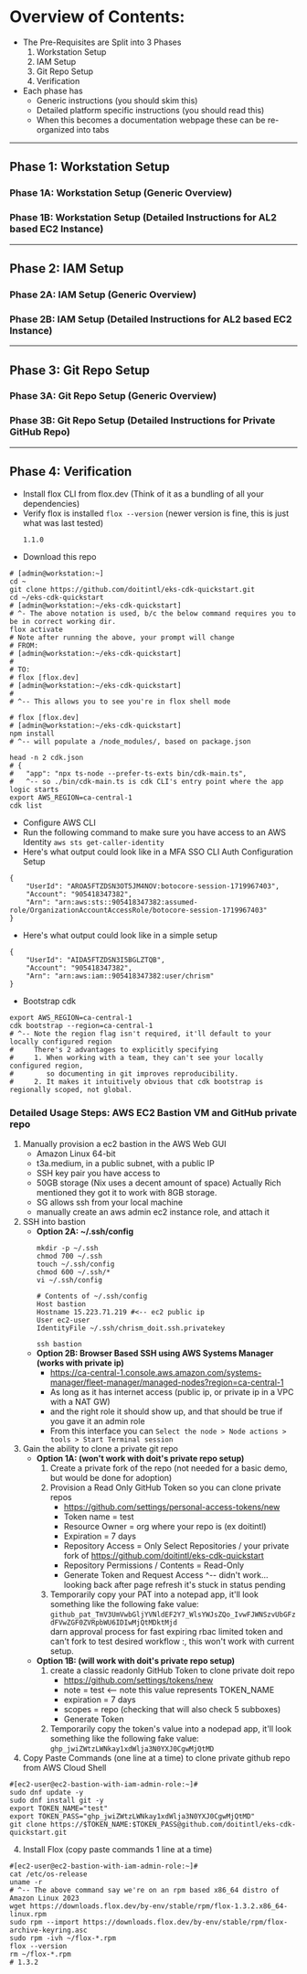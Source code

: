 # Overview of Contents:
* The Pre-Requisites are Split into 3 Phases
  1. Workstation Setup
  2. IAM Setup
  3. Git Repo Setup
  4. Verification
* Each phase has
  * Generic instructions (you should skim this)
  * Detailed platform specific instructions (you should read this)
  * When this becomes a documentation webpage these can be re-organized into tabs

--------------------------------------------------------------------------------------------------------------

## Phase 1: Workstation Setup

### Phase 1A: Workstation Setup (Generic Overview)

### Phase 1B: Workstation Setup (Detailed Instructions for AL2 based EC2 Instance)

--------------------------------------------------------------------------------------------------------------

## Phase 2: IAM Setup

### Phase 2A: IAM Setup (Generic Overview)

### Phase 2B: IAM Setup (Detailed Instructions for AL2 based EC2 Instance)

--------------------------------------------------------------------------------------------------------------

## Phase 3: Git Repo Setup

### Phase 3A: Git Repo Setup (Generic Overview)

### Phase 3B: Git Repo Setup (Detailed Instructions for Private GitHub Repo)

--------------------------------------------------------------------------------------------------------------

## Phase 4: Verification



* Install flox CLI from flox.dev
  (Think of it as a bundling of all your dependencies)
* Verify flox is installed
  `flox --version` (newer version is fine, this is just what was last tested)
  ```console
  1.1.0
  ```
* Download this repo
```shell
# [admin@workstation:~]
cd ~
git clone https://github.com/doitintl/eks-cdk-quickstart.git
cd ~/eks-cdk-quickstart
# [admin@workstation:~/eks-cdk-quickstart]
# ^- The above notation is used, b/c the below command requires you to be in correct working dir.
flox activate
# Note after running the above, your prompt will change
# FROM:
# [admin@workstation:~/eks-cdk-quickstart]
#
# TO: 
# flox [flox.dev]
# [admin@workstation:~/eks-cdk-quickstart]
#
# ^-- This allows you to see you're in flox shell mode
```

```shell
# flox [flox.dev]
# [admin@workstation:~/eks-cdk-quickstart]
npm install
# ^-- will populate a /node_modules/, based on package.json

head -n 2 cdk.json
# {
#   "app": "npx ts-node --prefer-ts-exts bin/cdk-main.ts",
#   ^-- so ./bin/cdk-main.ts is cdk CLI's entry point where the app logic starts
export AWS_REGION=ca-central-1
cdk list
```
* Configure AWS CLI
* Run the following command to make sure you have access to an AWS Identity
`aws sts get-caller-identity`
* Here's what output could look like in a MFA SSO CLI Auth Configuration Setup
```console
{
    "UserId": "AROA5FTZDSN3OT5JM4NOV:botocore-session-1719967403",
    "Account": "905418347382",
    "Arn": "arn:aws:sts::905418347382:assumed-role/OrganizationAccountAccessRole/botocore-session-1719967403"
}
```
* Here's what output could look like in a simple setup
```console
{
    "UserId": "AIDA5FTZDSN3I5BGLZTQB",
    "Account": "905418347382",
    "Arn": "arn:aws:iam::905418347382:user/chrism"
}
```
* Bootstrap cdk
```shell
export AWS_REGION=ca-central-1
cdk bootstrap --region=ca-central-1
# ^-- Note the region flag isn't required, it'll default to your locally configured region
#     There's 2 advantages to explicitly specifying
#     1. When working with a team, they can't see your locally configured region,
#        so documenting in git improves reproducibility.
#     2. It makes it intuitively obvious that cdk bootstrap is regionally scoped, not global.
```











### Detailed Usage Steps: AWS EC2 Bastion VM and GitHub private repo
1. Manually provision a ec2 bastion in the AWS Web GUI
   * Amazon Linux 64-bit
   * t3a.medium, in a public subnet, with a public IP  
   * SSH key pair you have access to
   * 50GB storage (Nix uses a decent amount of space)
     Actually Rich mentioned they got it to work with 8GB storage.
   * SG allows ssh from your local machine
   * manually create an aws admin ec2 instance role, and attach it
2. SSH into bastion
   * **Option 2A: ~/.ssh/config**
     ```shell
     mkdir -p ~/.ssh
     chmod 700 ~/.ssh
     touch ~/.ssh/config
     chmod 600 ~/.ssh/*
     vi ~/.ssh/config
     ```
     ```text
     # Contents of ~/.ssh/config
     Host bastion
     Hostname 15.223.71.219 #<-- ec2 public ip
     User ec2-user
     IdentityFile ~/.ssh/chrism_doit.ssh.privatekey
     ```
     `ssh bastion`
   * **Option 2B: Browser Based SSH using AWS Systems Manager (works with private ip)**
     * https://ca-central-1.console.aws.amazon.com/systems-manager/fleet-manager/managed-nodes?region=ca-central-1  
     * As long as it has internet access (public ip, or private ip in a VPC with a NAT GW)
     * and the right role it should show up, and that should be true if you gave it an admin role
     * From this interface you can `Select the node > Node actions > tools > Start Terminal session`
2. Gain the ability to clone a private git repo
   * **Option 1A: (won't work with doit's private repo setup)**
     1. Create a private fork of the repo (not needed for a basic demo, but would be done for adoption)
     2. Provision a Read Only GitHub Token so you can clone private repos
        * https://github.com/settings/personal-access-tokens/new
        * Token name = test
        * Resource Owner = org where your repo is (ex doitintl)
        * Expiration = 7 days
        * Repository Access = Only Select Repositories / your private fork of https://github.com/doitintl/eks-cdk-quickstart
        * Repository Permissions / Contents = Read-Only
        * Generate Token and Request Access
        ^-- didn't work... looking back after page refresh it's stuck in status pending
     3. Temporarily copy your PAT into a notepad app, it'll look something like the following fake value:  
        `github_pat_TmV3UmVwbGljYVNldEF2Y7_WlsYWJsZQo_IvwFJWNSzvUbGFzdFVwZGF0ZVRpbWU6IDIwMjQtMDktMjd`  
        darn approval process for fast expiring rbac limited token and can't fork to test desired workflow :\,
        this won't work with current setup.
   * **Option 1B: (will work with doit's private repo setup)**
     1. create a classic readonly GitHub Token to clone private doit repo  
        * https://github.com/settings/tokens/new  
        * note = test <-- note this value represents TOKEN_NAME
        * expiration = 7 days
        * scopes = repo (checking that will also check 5 subboxes)
        * Generate Token
     2. Temporarily copy the token's value into a nodepad app, it'll look something like the following fake value:  
        `ghp_jwiZWtzLWNkay1xdWlja3N0YXJ0CgwMjQtMD`
3. Copy Paste Commands (one line at a time) to clone private github repo from AWS Cloud Shell  
```shell
#[ec2-user@ec2-bastion-with-iam-admin-role:~]#
sudo dnf update -y
sudo dnf install git -y
export TOKEN_NAME="test"
export TOKEN_PASS="ghp_jwiZWtzLWNkay1xdWlja3N0YXJ0CgwMjQtMD"
git clone https://$TOKEN_NAME:$TOKEN_PASS@github.com/doitintl/eks-cdk-quickstart.git
```
4. Install Flox (copy paste commands 1 line at a time)
```shell
#[ec2-user@ec2-bastion-with-iam-admin-role:~]#
cat /etc/os-release
uname -r
# ^-- The above command say we're on an rpm based x86_64 distro of Amazon Linux 2023 
wget https://downloads.flox.dev/by-env/stable/rpm/flox-1.3.2.x86_64-linux.rpm
sudo rpm --import https://downloads.flox.dev/by-env/stable/rpm/flox-archive-keyring.asc
sudo rpm -ivh ~/flox-*.rpm
flox --version
rm ~/flox-*.rpm
# 1.3.2
```
